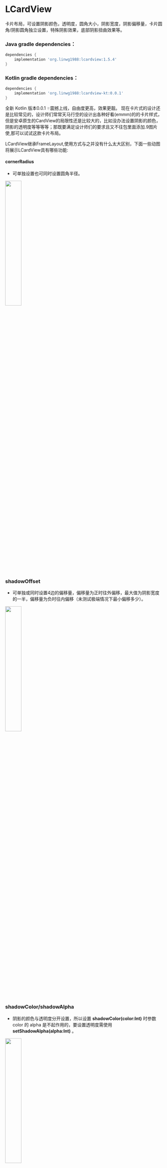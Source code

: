 # LCardView
卡片布局，可设置阴影颜色，透明度，圆角大小，阴影宽度，阴影偏移量，卡片圆角/阴影圆角独立设置，特殊阴影效果，底部阴影扭曲效果等。</br>

### Java gradle dependencies：
~~~groovy
dependencies {
    implementation 'org.linwg1988:lcardview:1.5.4'
}
~~~

### Kotlin gradle dependencies：
~~~groovy
dependencies {
    implementation 'org.linwg1988:lcardview-kt:0.0.1'
}
~~~

全新 Kotlin 版本0.0.1 <font color='#999999' size="1">不</font>震撼上线，自由度更高，效果更靓。
现在卡片式的设计还是比较常见的，设计师们常常天马行空的设计出各种好看(emmm)的的卡片样式，但是安卓原生的CardView的局限性还是比较大的，比如没办法设置阴影的颜色，阴影的透明度等等等等；那既要满足设计师们的要求且又不往包里面添加.9图片使,那可以试试这款卡片布局。</br>

LCardView继承FrameLayout,使用方式与之并没有什么太大区别，下面一些动图将展示LCardView具有哪些功能:

#### cornerRadius
 * 可单独设置也可同时设置圆角半径。

<img src="screenshot/cn.gif" width="32%" />

### shadowOffset
 * 可单独或同时设置4边的偏移量，偏移量为正时往外偏移，最大值为阴影宽度的一半，偏移量为负时往内偏移（未测试极端情况下最小偏移多少）。
 
<img src="screenshot/offset.gif" width="32%" />

### shadowColor/shadowAlpha
 * 阴影的颜色与透明度分开设置，所以设置 **shadowColor(color:Int)** 时参数 color 的 alpha 是不起作用的，要设置透明度需使用 **setShadowAlpha(alpha:Int)** 。
 
<img src="screenshot/color.gif" width="32%" />
 
### elevation
 * 顾名思义卡片高度，此参数可作用于透明度以及阴影宽度，改参数不改变 View 本身的 elevation 属性。
 
<img src="screenshot/ele.gif" width="32%" />

### paperSyncCorner & paperCorner
 * 有时候卡片本身我们不想设置圆角，但是我们(**真的是我们而不是设计师?**)又希望阴影的圆角比较大，这个属性就起作用了，更进一步你可以为卡片和阴影分别设置不同的圆角半径(相信应该没有人会觉得卡片半径大于阴影半径好看吧)。
 * **现仅 kotlin 库支持**
 
<img src="screenshot/sync.gif" width="32%" />

### linearBookEffect & bookRadius
 * emmm,要怎么说呢,还是看图吧，图片看不了的话就下载一个 demo 看看效果吧，如果对这个效果感兴趣的话。
 * **现仅 kotlin 库支持**
 
<img src="screenshot/book.gif" width="32%" />

### curveShadowEffect & curvature
 * 这个效果还是蛮酷的，使卡片更加具有立体感了，我个人灰常中意它。
 * **现仅 kotlin 库支持**
 
<img src="screenshot/mesh.gif" width="32%" />

### useShadowPool & bindLifeCircle
 * 这两个属性适用于同样式卡片的列表，如果启用 **shadowPool** 缓存，着色器与 Bitmap 只会被第一张卡片创建，其余的都将复用缓存池中的对象，减少内存开销，由于缓存对象位于静态池中，页面销毁时需要解除卡片的缓存池对象引用，推荐使用 **bindLifeCircle** 属性使卡片与页面邦定，使页面销毁时自动移除引用，但是如果没有绑定生命周期也没有关系,LCardView 在 attach 与 detach 时会自动建立/移除引用关系（或许增加了查询开销??）。
 * **现仅 kotlin 库支持**
 
 <img src="screenshot/list.gif" width="32%" />
 
 ### other
 * **propterties()** 提供了一个可以链式设置卡片多种属性的方案，只在最后一次设置属性时重建阴影并重绘，减少对象创建优化了内存开销。
 * **fixedContentWidth/fixedContentHeight** 改变卡片的测量方式，底下版本日志有解释，比较不常用就不多说了。
 * 以上所有属性大可同时设置，撸出你(or设计师)想要的效果，放心的让设计师随便改阴影了，我们完全不慌。

属性说明：</br>

| xml属性名称 | 中文释义 |
| --- | --- |
| attr:shadowSize | 四边阴影宽度 |
| attr:shadowStartAlpha | 阴影颜色初始透明度 |
| attr:shadowFluidShape | 阴影流动形状（线性/吸附） |
| attr:shadowColor | 阴影颜色RGB值（透明度此处无效） |
| attr:cardBackgroundColor | 卡片背景色 |
| attr:cornerRadius | 阴影圆角半径 |
| attr:leftTopCornerRadius | 左上圆角半径 |
| attr:rightTopCornerRadius | 右上圆角半径 |
| attr:leftBottomCornerRadius | 左下圆角半径 |
| attr:rightBottomCornerRadius | 右下圆角半径 |
| attr:elevation | 卡片高度 |
| attr:elevationAffectShadowColor | 卡片高度是否影响阴影颜色 |
| attr:elevationAffectShadowSize | 卡片高度是否影响阴影宽度 |
| attr:leftOffset | 卡片左半区阴影偏移量 |
| attr:rightOffset | 卡片右半区阴影偏移量 |
| attr:topOffset | 卡片上半区阴影偏移量 |
| attr:bottomOffset | 卡片右半区阴影偏移量 |
| attr:fixedContentWidth | 控件宽度是否固定为内容宽度 |
| attr:fixedContentHeight | 控件高度是否固定为内容高度 |
| attr:paperSyncCorner | 同步卡片圆角与阴影圆角大小 |
| attr:paperCorner | 卡片圆角半径 |
| attr:linearBookEffect | 线性书本阴影效果 |
| attr:bookRadius | 线性书本阴影偏移角度 |
| attr:curveShadowEffect | 底部阴影扭曲效果 |
| attr:curvature | 底部阴影扭曲率 |
| attr:useShadowPool | 是否启用阴影缓存池 |
| attr:bindLifeCircle | 是否绑定生命周期 |

## Change Logs.

### Kotlin版本
### 0.0.1
 * 新增卡片圆角与阴影圆角是否同步的属性，自由度更高
 * 新增底部线性类似于书本阴影的效果（不要吐槽命名）
 * 新增底部类似扭曲阴影的效果（同上，不要吐槽）
 * 新增 **properties()** 方法，链式设置多个属性，单次修改阴影实例
 * 去除部分场景下的无效绘制，优化绘制速度
 * 新增卡片列表使用时阴影重复使用的支持，依赖于缓存池，且自动绑定生命周期

### Java版本
### 1.5.4
 * 新增属性 fixedContentWidth,fixedContentHeight.使用场景：卡片布局的父布局因为动画需要大小动态变化来对卡片布局进行隐藏或显示，
 * 若卡片尺寸是根据内部子控件大小来获得，卡片尺寸属性设置为 wrap_content,此时卡片的父布局动态修改尺寸时会导致卡片重新测量大小。该属
 * 性值为 true 时，父布局的大小不影响卡片的测量内部子控件的结果，故而也不会触发阴影重新创建以及内容的裁切大小。

### 1.5.2
 * 优化阴影创建的条件，只有在参数变化时才重新创建，修复View在没有测量完成时设置卡片属性导致的阴影异常,去除setShadowOffset()方法。
 
### 1.5.0
 * 此版本已经弃用四边阴影宽度分别设置的方法。
 * 对于阴影偏移的实现进行修改替换，分为上、下、左、右四个区域，
 * 偏移的数值为正，则从卡片中心向外偏移，
 * 偏移的数值为负，则从卡片中心向内偏移，
 * 你可以使用: **setShadowOffsetCenter(offset)** 进行以卡片中心的整体偏移。
 
### 1.4.2
 * 修复因为偏移属性的增加导致阴影透明度影响背景色的问题
 * 控件存在的局限性：四边阴影大小不一的时候无法设置圆角；
 * 同理设置圆角大小的时候四边的阴影大小会自动恢复成初始值
 
### 1.4.1
 * 修复Android P圆角失效的问题
 
### 1.4
 * 增加了X轴和Y轴偏移量属性,暂时只允许偏移至边缘位置。
 
### 1.2
 * 新增了一些xml初始化属性，让布局在xml中更加直观。

